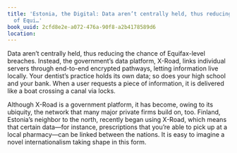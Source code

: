 ```yaml
---
title: 'Estonia, the Digital: Data aren’t centrally held, thus reducing the chance
  of Equi…'
book_uuid: 2cfd8e2e-a072-476a-90f8-a2b4178589d6
location: 
---
```


Data aren’t centrally held, thus reducing the chance of Equifax-level
breaches. Instead, the government’s data platform, X-Road, links individual
servers through end-to-end encrypted pathways, letting information live
locally. Your dentist’s practice holds its own data; so does your high
school and your bank. When a user requests a piece of information, it is
delivered like a boat crossing a canal via locks.

Although X-Road is a government platform, it has become, owing to its
ubiquity, the network that many major private firms build on, too. Finland,
Estonia’s neighbor to the north, recently began using X-Road, which means
that certain data—for instance, prescriptions that you’re able to pick up
at a local pharmacy—can be linked between the nations. It is easy to
imagine a novel internationalism taking shape in this form.